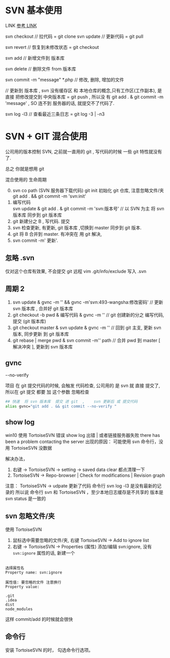 # SVN 基本使用

LINK
[参考 LINK](https://blog.csdn.net/mengdong_zy/article/details/78271247)

svn checkout <url> // 拉代码 = git clone <url>
svn update // 更新代码 = git pull

svn revert <path> // 恢复到未修改状态 = git checkout <path>

svn add <file> // 新增文件到 版本库

svn delete <path> // 删除文件 from 版本库

svn commit -m "message" <file> <file2> \*.php // 修改, 删除, 增加的文件

// 更新到 版本库 , svn 没有缓存区 和 本地仓库的概念,只有工作区(工作副本), 是直接 把修改提交到 中央版本库 = git push , 所以没 有 git add . & git commit -m 'message' , SO 连不到 服务器的话, 就提交不了代码了.

svn log -l3 // 查看最近三条日志 = git log -3 | -n3

# SVN + GIT 混合使用

公司用的版本控制 SVN, 之前就一直用的 git , 写代码的时候 一些 git 特性就没有了.

总之 你就是想用 git

混合使用的 生命周期

0. svn co path (SVN 服务器下载代码)
   git init 初始化 git 仓库, 注意忽略文件/夹
   git add . && git commit -m 'svn:init'
1. 编写代码  
   svn update & git add . & git commit -m 'svn:版本号' // 以 SVN 为主 将 svn 版本库 同步到 git 版本库
2. git 新建分之 B , 写代码. 提交
3. svn 检查更新, 有更新, git 版本库 ,切换到 master 同步到 git 版本.
4. git 将 B 合并到 master. 有冲突在 用 git 解决,
5. svn commit -m' 更新'.

## 忽略 .svn

仅对这个仓库有效果, 不会提交 git 远程
vim .git/info/exclude
写入 .svn

## 周期 2

1. svn update & gvnc -m '' && gvnc -m'svn:493-wangsha:修改密码' // 更新 svn 版本库 , 合并好 git 版本库
2. git checkout -b pwd & 编写代码 & gvnc -m '' // git 创建新的分之 编写代码,提交 (git 版本库)
3. git checkout master & svn update & gvnc -m '' // 回到 git 主支, 更新 svn 版本, 同步更新 到 git 版本库
4. git rebase | merge pwd & svn commit -m'' path // 合并 pwd 到 master [ 解决冲突 ], 更新到 svn 版本库

## gvnc

--no-verify

项目 在 git 提交代码的时候, 会触发 代码检查,
公司用的 是 svn 就 直接 提交了, 所以在 git 提交 都要 加 这个参数 忽略检查

```bash
## 快速  将 svn 版本库  提交 进 git  ,    svn 更新后 或 提交代码
alias gvnc="git add . && git commit --no-verify "

```

## show log

win10
使用 TortoiseSVN 错误
show log 出错 | 或者链接服务器失败
there has been a problem contacting the server
出现的原因： 可能使用 svn 命令行，没用 TortoiseSVN 没数据

解决办法，

1. 右键 -> TortoiseSVN -> setting -> saved data clear 都点清理一下
2. TortoiseSVN -> Repo-browser | Check for modifications | Revision graph

注意：
TortoiseSVN -> udpate 更新了代码
命令行 svn log -l3 是没有最新的记录的
所以说 命令行 svn 和 TortoiseSVN ，至少本地日志缓存是不共享的
版本是 svn status 是一致的

## svn 忽略文件/夹

使用 TortoiseSVN

1. 鼠标选中需要忽略的文件/夹, 右键 TortoiseSVN -> Add to ignore list
2. 右键 -> TortoiseSVN -> Properties (属性)
   添加/编辑 svn:ignore, 没有 `svn:ignore` 属性的话, 新建一个

```

选择属性名
Property name: svn:ignore

属性值: 要忽略的文件 注意换行
Property value:

.git
.idea
dist
node_modules

```

这样 commit/add 的时候就会很快

## 命令行

安装 TortoiseSVN 的时， 勾选命令行选项。